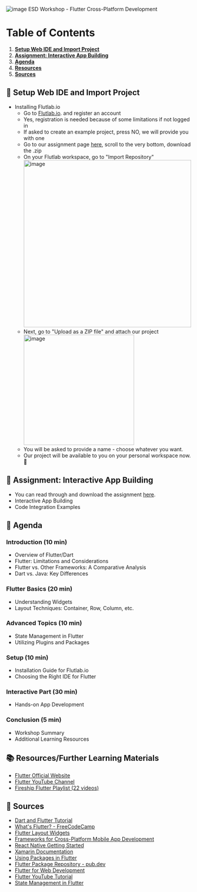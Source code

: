 ![image](https://github.com/sebivenlo/ESD-2023-Flutter/assets/60880419/614dc03b-0658-4ac2-9e86-b52d4e083e72)
ESD Workshop - Flutter Cross-Platform Development
# Table of Contents

1. **[Setup Web IDE and Import Project](#setup)**
2. **[Assignment: Interactive App Building](#assignment)**
3. **[Agenda](#agenda)**
4. **[Resources](#resources)**
5. **[Sources](#sources)**

<a name="setup"></a>
## 🚀 Setup Web IDE and Import Project
- Installing Flutlab.io
  - Go to [Flutlab.io](https://flutlab.io/). and register an account
  - Yes, registration is needed because of some limitations if not logged in
  - If asked to create an example project, press NO, we will provide you with one
  - Go to our assignment page [here](https://github.com/sebivenlo/ESD-2023-Flutter/releases/tag/assignment), scroll to the very bottom, download the .zip
  - On your Flutlab workspace, go to "Import Repository" <br> <img width="455" alt="image" src="https://github.com/sebivenlo/ESD-2023-Flutter/assets/60880419/925aacda-786e-427c-9825-f68d5a1d7652">
  - Next, go to "Upload as a ZIP file" and attach our project <br> <img width="300" alt="image" src="https://github.com/sebivenlo/ESD-2023-Flutter/assets/60880419/50a0e22b-d29d-4b2e-9b74-491c1a9b5209">
  - You will be asked to provide a name - choose whatever you want.
  - Our project will be available to you on your personal workspace now. 🥳


<a name="assignment"></a>
## 📱 Assignment: Interactive App Building
- You can read through and download the assignment [here](https://github.com/sebivenlo/ESD-2023-Flutter/releases/tag/assignment).
- Interactive App Building
- Code Integration Examples

<a name="agenda"></a>
## 📝 Agenda
### Introduction (10 min)
- Overview of Flutter/Dart
- Flutter: Limitations and Considerations
- Flutter vs. Other Frameworks: A Comparative Analysis
- Dart vs. Java: Key Differences

### Flutter Basics (20 min)
- Understanding Widgets
- Layout Techniques: Container, Row, Column, etc.

### Advanced Topics (10 min)
- State Management in Flutter
- Utilizing Plugins and Packages

### Setup (10 min)
- Installation Guide for Flutlab.io
- Choosing the Right IDE for Flutter

### Interactive Part (30 min)
- Hands-on App Development

### Conclusion (5 min)
- Workshop Summary
- Additional Learning Resources

<a name="resources"></a>
## 📚 Resources/Further Learning Materials
- [Flutter Official Website](https://flutter.dev/)
- [Flutter YouTube Channel](https://www.youtube.com/@flutterdev/videos)
- [Fireship Flutter Playlist (22 videos)](https://www.youtube.com/watch?v=hwBUU9CP4qI&list=PL0vfts4VzfNiQYtnn1TZ6U0Ec_vjCN9VY)

<a name="sources"></a>
## 🤝 Sources
- [Dart and Flutter Tutorial](https://marketsplash.com/tutorials/dart/dart-flutter/)
- [What's Flutter? - FreeCodeCamp](https://www.freecodecamp.org/news/https-medium-com-rahman-sameeha-whats-flutter)
- [Flutter Layout Widgets](https://docs.flutter.dev/ui/widgets/layout)
- [Frameworks for Cross-Platform Mobile App Development](https://www.apptunix.com/blog/frameworks-cross-platform-mobile-app-development/)
- [React Native Getting Started](https://reactnative.dev/docs/getting-started)
- [Xamarin Documentation](https://learn.microsoft.com/en-us/xamarin/)
- [Using Packages in Flutter](https://docs.flutter.dev/packages-and-plugins/using-packages)
- [Flutter Package Repository - pub.dev](https://pub.dev/)
- [Flutter for Web Development](https://www.miquido.com/blog/flutter-for-web-development/)
- [Flutter YouTube Tutorial](https://www.youtube.com/watch?v=3tm-R7ymwhc)
- [State Management in Flutter](https://docs.flutter.dev/data-and-backend/state-mgmt/intro)



